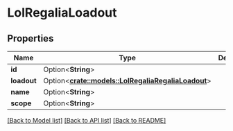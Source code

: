# LolRegaliaLoadout

## Properties

Name | Type | Description | Notes
------------ | ------------- | ------------- | -------------
**id** | Option<**String**> |  | [optional]
**loadout** | Option<[**crate::models::LolRegaliaRegaliaLoadout**](LolRegaliaRegaliaLoadout.md)> |  | [optional]
**name** | Option<**String**> |  | [optional]
**scope** | Option<**String**> |  | [optional]

[[Back to Model list]](../README.md#documentation-for-models) [[Back to API list]](../README.md#documentation-for-api-endpoints) [[Back to README]](../README.md)


